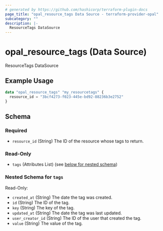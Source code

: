 ```yaml
---
# generated by https://github.com/hashicorp/terraform-plugin-docs
page_title: "opal_resource_tags Data Source - terraform-provider-opal"
subcategory: ""
description: |-
  ResourceTags DataSource
---
```


# opal_resource_tags (Data Source)

ResourceTags DataSource

## Example Usage

```terraform
data "opal_resource_tags" "my_resourcetags" {
  resource_id = "3bcf4273-f023-445e-bd92-88236b3e2752"
}
```

<!-- schema generated by tfplugindocs -->
## Schema

### Required

- `resource_id` (String) The ID of the resource whose tags to return.

### Read-Only

- `tags` (Attributes List) (see [below for nested schema](#nestedatt--tags))

<a id="nestedatt--tags"></a>
### Nested Schema for `tags`

Read-Only:

- `created_at` (String) The date the tag was created.
- `id` (String) The ID of the tag.
- `key` (String) The key of the tag.
- `updated_at` (String) The date the tag was last updated.
- `user_creator_id` (String) The ID of the user that created the tag.
- `value` (String) The value of the tag.


